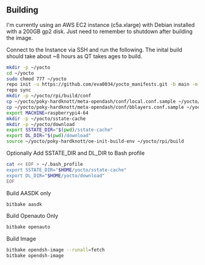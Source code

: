 ## Building

I'm currently using an AWS EC2 instance (c5a.xlarge) with Debian installed with a 200GB gp2 disk. Just need to remember to shutdown after building the image.

Connect to the Instance via SSH and run the following. The inital build should take about ~8 hours as QT takes ages to build.


```bash 
mkdir -p ~/yocto
cd ~/yocto
sudo chmod 777 ~/yocto
repo init -u https://github.com/eva0034/yocto_manifests.git -b main -m opendash.xml
repo sync
mkdir -p ~/yocto/rpi/build/conf
cp ~/yocto/poky-hardknott/meta-opendash/conf/local.conf.sample ~/yocto/rpi/build/conf/local.conf
cp ~/yocto/poky-hardknott/meta-opendash/conf/bblayers.conf.sample ~/yocto/rpi/build/conf/bblayers.conf
export MACHINE=raspberrypi4-64
mkdir -p ~/yocto/sstate-cache
mkdir -p ~/yocto/download
export SSTATE_DIR="$(pwd)/sstate-cache"
export DL_DIR="$(pwd)/download"
source ~/yocto/poky-hardknott/oe-init-build-env ~/yocto/rpi/build
```

Optionally Add SSTATE_DIR and DL_DIR to Bash profile

```bash
cat << EOF > ~/.bash_profile
export SSTATE_DIR="$HOME/yocto/sstate-cache"
export DL_DIR="$HOME/yocto/download"
EOF
```

Build AASDK only
```bash
bitbake aasdk
```

Build Openauto Only
```bash
bitbake openauto
```


Build Image
```bash
bitbake opendsh-image --runall=fetch
bitbake opendsh-image
```

